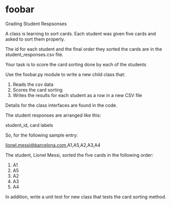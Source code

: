 # foobar

Grading Student Respsonses

A class is learning to sort cards.  Each student was given five cards and asked to sort them properly.

The id for each student and the final order they sorted the cards are in the student_responses.csv file.

Your task is to score the card sorting done by each of the students

Use the foobar.py module to write a new child class that:

1. Reads the csv data
2. Scores the card sorting
3. Writes the results for each student as a row in a new CSV file

Details for the class interfaces are found in the code.

The student responses are arranged like this:

student_id, card labels

So, for the following sample entry:

lionel.messi@barcelona.com,A1,A5,A2,A3,A4

The student, Lionel Messi, sorted the five cards in the following order:
1. A1
2. A5
3. A2
4. A3
5. A4

In addition, write a unit test for new class that tests the card sorting method.
